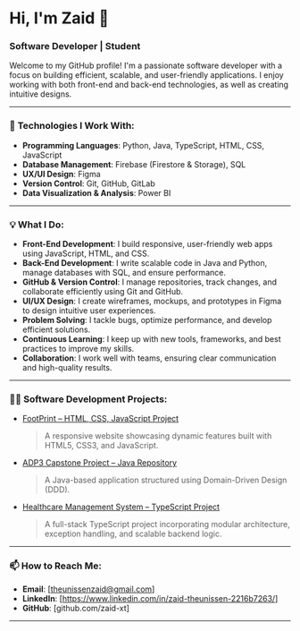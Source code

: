 # Hi, I'm Zaid 👋

### Software Developer | Student

Welcome to my GitHub profile! I'm a passionate software developer with a focus on building efficient, scalable, and user-friendly applications. I enjoy working with both front-end and back-end technologies, as well as creating intuitive designs.

---

### 🔧 **Technologies I Work With:**

- **Programming Languages**: Python, Java, TypeScript, HTML, CSS, JavaScript
- **Database Management**: Firebase (Firestore & Storage), SQL
- **UX/UI Design**: Figma
- **Version Control**: Git, GitHub, GitLab
- **Data Visualization & Analysis**: Power BI

---

### 💡 **What I Do:**

- **Front-End Development**: I build responsive, user-friendly web apps using JavaScript, HTML, and CSS.
- **Back-End Development**: I write scalable code in Java and Python, manage databases with SQL, and ensure performance.
- **GitHub & Version Control**: I manage repositories, track changes, and collaborate efficiently using Git and GitHub.
- **UI/UX Design**: I create wireframes, mockups, and prototypes in Figma to design intuitive user experiences.
- **Problem Solving**: I tackle bugs, optimize performance, and develop efficient solutions.
- **Continuous Learning**: I keep up with new tools, frameworks, and best practices to improve my skills.
- **Collaboration**: I work well with teams, ensuring clear communication and high-quality results.

---

### 👨‍💻 **Software Development Projects:**
- [FootPrint – HTML, CSS, JavaScript Project](https://github.com/zaid-xt/FootPrint)  
  > A responsive website showcasing dynamic features built with HTML5, CSS3, and JavaScript.

- [ADP3 Capstone Project – Java Repository](https://github.com/zaid-xt/ADP3_capstone_project)  
  > A Java-based application structured using Domain-Driven Design (DDD).

- [Healthcare Management System – TypeScript Project](https://github.com/zaid-xt/HealthcareManagementSystem)
  > A full-stack TypeScript project incorporating modular architecture, exception handling, and scalable backend logic.

---

### 📫 **How to Reach Me:**

- **Email**: [theunissenzaid@gmail.com]
- **LinkedIn**: [https://www.linkedin.com/in/zaid-theunissen-2216b7263/]
- **GitHub**: [github.com/zaid-xt]

---
